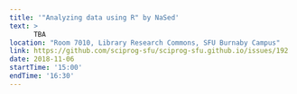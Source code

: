 ```yaml
---
title: '"Analyzing data using R" by NaSed'
text: >
      TBA
location: "Room 7010, Library Research Commons, SFU Burnaby Campus"
link: https://github.com/sciprog-sfu/sciprog-sfu.github.io/issues/192
date: 2018-11-06
startTime: '15:00'
endTime: '16:30'
---
```

